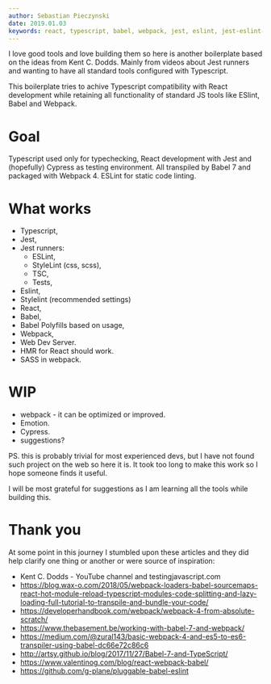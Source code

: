 ```yaml
---
author: Sebastian Pieczynski
date: 2019.01.03
keywords: react, typescript, babel, webpack, jest, eslint, jest-eslint-runner, jest-runner-tsc
---
```


I love good tools and love building them so here is another boilerplate based on the ideas from Kent C. Dodds. Mainly from videos about Jest runners and wanting to have all standard tools configured with Typescript.

This boilerplate tries to achive Typescript compatibility with React development while retaining all functionality of standard JS tools like ESlint, Babel and Webpack.

# Goal

Typescript used only for typechecking, React development with Jest and (hopefully) Cypress as testing environment. All transpiled by Babel 7 and packaged with Webpack 4. ESLint for static code linting.

# What works

-   Typescript,
-   Jest,
-   Jest runners:
    -   ESLint,
    -   StyleLint (css, scss),
    -   TSC,
    -   Tests,
-   Eslint,
-   Stylelint (recommended settings)
-   React,
-   Babel,
-   Babel Polyfills based on usage,
-   Webpack,
-   Web Dev Server.
-   HMR for React should work.
-   SASS in webpack.

# WIP

-   webpack - it can be optimized or improved.
-   Emotion.
-   Cypress.
-   suggestions?

PS. this is probably trivial for most experienced devs, but I have not found such project on the web so here it is. It took too long to make this work so I hope someone finds it useful.

I will be most grateful for suggestions as I am learning all the tools while building this.

# Thank you

At some point in this journey I stumbled upon these articles and they did help clarify one thing or another or were source of inspiration:

-   Kent C. Dodds - YouTube channel and testingjavascript.com
-   https://blog.wax-o.com/2018/05/webpack-loaders-babel-sourcemaps-react-hot-module-reload-typescript-modules-code-splitting-and-lazy-loading-full-tutorial-to-transpile-and-bundle-your-code/
-   https://developerhandbook.com/webpack/webpack-4-from-absolute-scratch/
-   https://www.thebasement.be/working-with-babel-7-and-webpack/
-   https://medium.com/@zural143/basic-webpack-4-and-es5-to-es6-transpiler-using-babel-dc66e72c86c6
-   http://artsy.github.io/blog/2017/11/27/Babel-7-and-TypeScript/
-   https://www.valentinog.com/blog/react-webpack-babel/
-   https://github.com/g-plane/pluggable-babel-eslint
